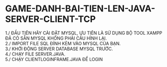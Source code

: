 # GAME-DANH-BAI-TIEN-LEN-JAVA-SERVER-CLIENT-TCP

1./ ĐẦU TIÊN HÃY CÀI ĐẶT MYSQL, ƯU TIÊN LÀ SỬ DỤNG BỘ TOOL XAMPP ĐÃ CÓ SẴN MYSQL KHÔNG PHẢI CẤU HÌNH LẠI. <br/>
2./ IMPORT FILE SQL ĐÍNH KÈM VÀO MYSQL CỦA BẠN. <br/>
3./ KHỞI ĐỘNG SERVER DATABASE MYSQL TRƯỚC. <br/>
4./ CHẠY FILE SERVER.JAVA. <br/>
5./ CHẠY CLIENTLOGINFRAME.JAVA ĐỂ LOGIN
